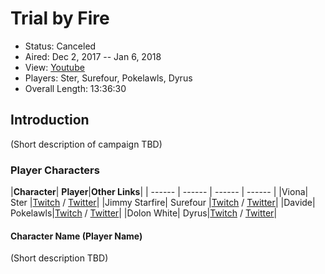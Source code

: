 # Trial by Fire

* Status: Canceled
* Aired: Dec 2, 2017 -- Jan 6, 2018
* View: [Youtube](https://www.youtube.com/watch?v=UIgigb1i0Y0&list=PLfASEnzB7i1Zg8Y3bnIPyXH4mRGBbEWjz)
* Players: Ster, Surefour, Pokelawls, Dyrus
* Overall Length: 13:36:30

## Introduction

(Short description of campaign TBD)

### Player Characters

|**Character**| **Player**|**Other Links**|
| ------ | ------ | ------ | ------ |
|Viona| Ster |[Twitch](https://www.twitch.tv/ster) / [Twitter](https://twitter.com/sterlovesfood)|
|Jimmy Starfire| Surefour |[Twitch](https://www.twitch.tv/ster) / [Twitter](https://twitter.com/surefour)|
|Davide| Pokelawls|[Twitch](https://www.twitch.tv/pokelawls) / [Twitter](https://twitter.com/pokelawls)|
|Dolon White| Dyrus|[Twitch](https://www.twitch.tv/dyrus) / [Twitter](https://twitter.com/Dyrus)|

#### Character Name (Player Name)

(Short description TBD)
